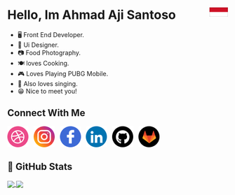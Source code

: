 # Hello, Im Ahmad Aji Santoso  <img align="right" src="/icon/id.png">



* 🖥 Front End Developer.
* 🎨 Ui Designer.
* 📷 Food Photography.
* 🍽 loves Cooking.
* 🎮 Loves Playing PUBG Mobile.
* 🎤 Also loves singing.
* 😁 Nice to meet you!


## Connect With Me

[![Dribble](https://raw.githubusercontent.com/santoadji21/santoadji21/master/icon/dribble.png)](https://dribbble.com/Alkahfistudio)  &nbsp;
[![Instagram](https://raw.githubusercontent.com/santoadji21/santoadji21/master/icon/instagram.png)](https://www.instagram.com/santoadji21/) &nbsp;
[![Facebook](https://raw.githubusercontent.com/santoadji21/santoadji21/master/icon/facebook.png)](https://www.facebook.com/aji.s.5249/) &nbsp;
[![Facebook](https://raw.githubusercontent.com/santoadji21/santoadji21/master/icon/linkedin.png)](https://id.linkedin.com/in/ahmad-aji-santoso-97b9b9159) &nbsp;
[![Github](https://raw.githubusercontent.com/santoadji21/santoadji21/master/icon/github.png)](https://github.com/santoadji21) &nbsp;
[![Gitlab](https://raw.githubusercontent.com/santoadji21/santoadji21/master/icon/gitlab.png)](https://gitlab.com/santoadji21) &nbsp;

## 🚀 GitHub Stats

<a href="https://github.com/santoadji21">
  <img height="180em" align="center" src="https://github-readme-stats.vercel.app/api?username=santoadji21&show_icons=true&theme=merko&hide_border=true&count_private=true&include_all_commits=true" />
</a>
<a href="https://github.com/santoadji21">
  <img height="180em" align="center" src="https://github-readme-stats.vercel.app/api/top-langs/?username=santoadji21&layout=compact&theme=merko&hide_border=true&count_private=true&include_all_commits=true" />
  </a>